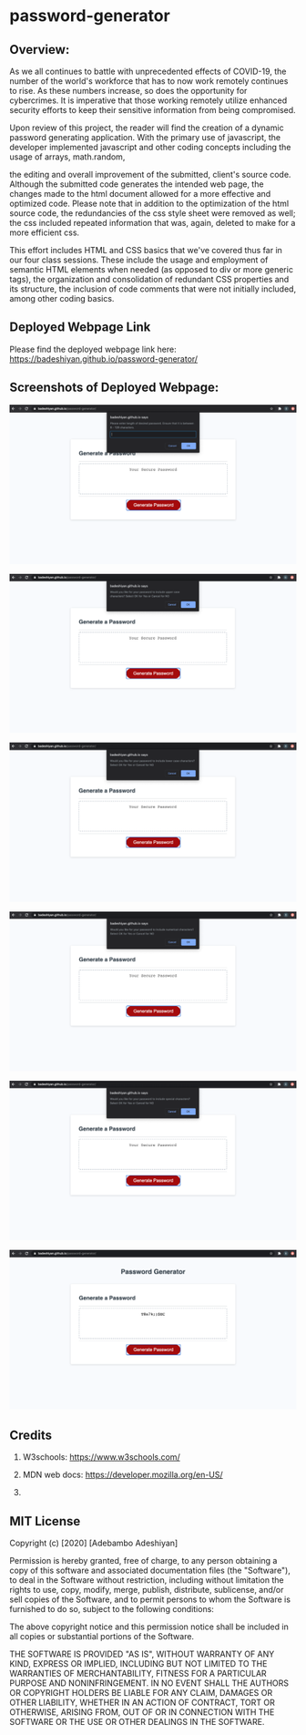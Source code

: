 # password-generator

## Overview:

As we all continues to battle with unprecedented effects of COVID-19, the number of the world's workforce that has to now work remotely continues to rise. As these numbers increase, so does the opportunity for cybercrimes. It is imperative that those working remotely utilize enhanced security efforts to keep their sensitive information from being compromised.

Upon review of this project, the reader will find the creation of a dynamic password generating application. With the primary use of javascript, the developer implemented javascript and other coding concepts including the usage of arrays, math.random,

the editing and overall improvement of the submitted, client's source code. Although the submitted code generates the intended web page, the changes made to the html document allowed for a more effective and optimized code. Please note that in addition to the optimization of the html source code, the redundancies of the css style sheet were removed as well; the css included repeated information that was, again, deleted to make for a more efficient css.

This effort includes HTML and CSS basics that we've covered thus far in our four class sessions. These include the usage and employment of semantic HTML elements when needed (as opposed to div or more generic tags), the organization and consolidation of redundant CSS properties and its structure, the inclusion of code comments that were not initially included, among other coding basics.

## Deployed Webpage Link

Please find the deployed webpage link here: https://badeshiyan.github.io/password-generator/

## Screenshots of Deployed Webpage:

![Adeshiyan Password Generator 1](./images/pwscreenshot1.png)

![Adeshiyan Password Generator 2](./images/pwscreenshot2.png)

![Adeshiyan Password Generator 3](./images/pwscreenshot3.png)

![Adeshiyan Password Generator 4](./images/pwscreenshot4.png)

![Adeshiyan Password Generator 5](./images/pwscreenshot5.png)

![Adeshiyan Password Generator 6](./images/pwscreenshot6.png)

## Credits

1. W3schools: https://www.w3schools.com/

2. MDN web docs: https://developer.mozilla.org/en-US/

3.

## MIT License

Copyright (c) [2020] [Adebambo Adeshiyan]

Permission is hereby granted, free of charge, to any person obtaining a copy
of this software and associated documentation files (the "Software"), to deal
in the Software without restriction, including without limitation the rights
to use, copy, modify, merge, publish, distribute, sublicense, and/or sell
copies of the Software, and to permit persons to whom the Software is
furnished to do so, subject to the following conditions:

The above copyright notice and this permission notice shall be included in all
copies or substantial portions of the Software.

THE SOFTWARE IS PROVIDED "AS IS", WITHOUT WARRANTY OF ANY KIND, EXPRESS OR
IMPLIED, INCLUDING BUT NOT LIMITED TO THE WARRANTIES OF MERCHANTABILITY,
FITNESS FOR A PARTICULAR PURPOSE AND NONINFRINGEMENT. IN NO EVENT SHALL THE
AUTHORS OR COPYRIGHT HOLDERS BE LIABLE FOR ANY CLAIM, DAMAGES OR OTHER
LIABILITY, WHETHER IN AN ACTION OF CONTRACT, TORT OR OTHERWISE, ARISING FROM,
OUT OF OR IN CONNECTION WITH THE SOFTWARE OR THE USE OR OTHER DEALINGS IN THE
SOFTWARE.

```

```
